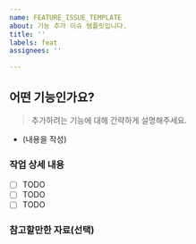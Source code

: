 ```yaml
---
name: FEATURE_ISSUE_TEMPLATE
about: 기능 추가 이슈 템플릿입니다.
title: ''
labels: feat
assignees: ''

---
```


## 어떤 기능인가요?

> 추가하려는 기능에 대해 간략하게 설명해주세요.

- (내용을 작성)

### 작업 상세 내용

- [ ] TODO
- [ ] TODO
- [ ] TODO

### 참고할만한 자료(선택)
